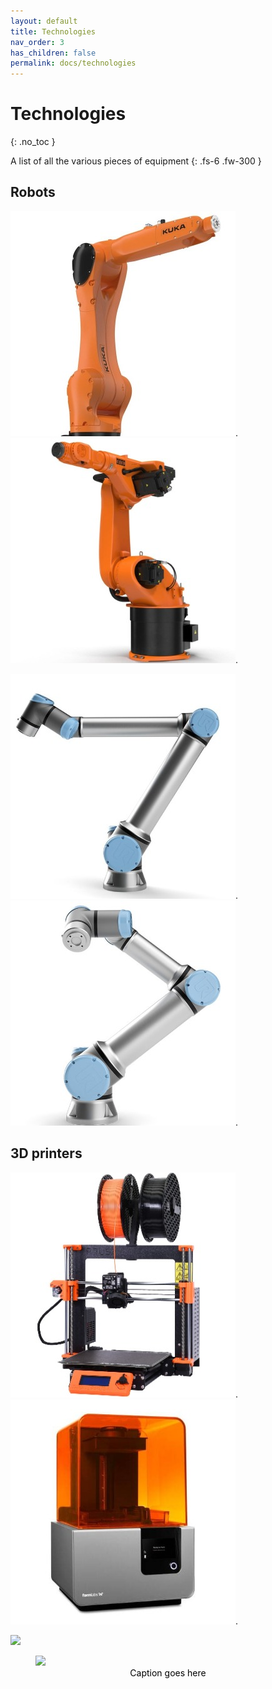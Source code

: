 ```yaml
---
layout: default
title: Technologies
nav_order: 3
has_children: false
permalink: docs/technologies
---
```


# Technologies
{: .no_toc }

A list of all the various pieces of equipment
{: .fs-6 .fw-300 }

## Robots

[![](../../assets/images/kr10.jpg)](technologies/kr10).
[![](../../assets/images/kr30.jpg)](technologies/kr10).


[![](../../assets/images/ur10e.jpg)](technologies/kr10).
[![](../../assets/images/ur16e.jpg)](technologies/kr10).

## 3D printers
[![](../../assets/images/prusa3.jpg)](technologies/kr10).
[![](../../assets/images/formlab2.jpg)](technologies/kr10).
<div class="grid">
  <div class="item">
    <div class="item-content">
      <!-- Safe zone, enter your custom markup -->
      <img src="/labwiki/assets/images/kr10.jpg">
      <!-- Safe zone ends -->
    </div>
  </div>
  <div class="item">
    <div class="item-content">
      <figure>
        <img src="https://picsum.photos/360/360">
        <figcaption style="color: black; text-align: center;">Caption goes here</figcaption>
      </figure>
    </div>
  </div>
</div>
<script src="https://cdnjs.cloudflare.com/ajax/libs/web-animations/2.3.2/web-animations.min.js"></script>
<script src="https://cdn.jsdelivr.net/gh/haltu/muuri@0.9.3/dist/muuri.min.js"></script>
<script>
    var grid = new Muuri('.grid');
</script>


